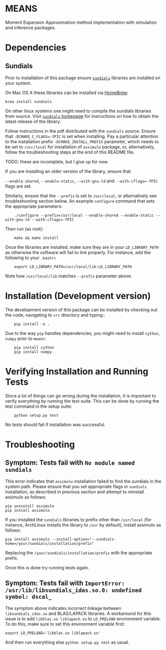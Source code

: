 MEANS
==========
Moment Expansion Approximation method implementation with simulation and inference packages.

Dependencies
==============

Sundials
--------------
Prior to installation of this package ensure [`sundials`](https://computation.llnl.gov/casc/sundials/main.html)
libraries are installed on your system.

On Mac OS X these libraries can be installed via [HomeBrew](http://brew.sh/):

    brew install sundials

On other linux systems one might need to compile the sundials libraries from source.
Visit [`sundials` homepage](https://computation.llnl.gov/casc/sundials/download/download.php) for 
instructions on how to obtain the latest release of the library.

Follow instructions in the pdf distributed with the `sundials` source.
Ensure that `-DCMAKE_C_FLAGS=-fPIC` is set when installing.
Pay a particular attention to the installation prefix `-DCMAKE_INSTALL_PREFIX` parameter, which needs
 to be set to `/usr/local` for installation of `assimulo` package, or, alternatively, follow the troubleshooting steps
 at the end of this README file.
 
TODO: these are incomplete, but I give up for now.

If you are installing an older version of the library, ensure that

`--enable-shared`, `--enable-static`, `--with-gnu-ld` 
and `--with-cflags=-fPIC` flags are set.
 
Similarly, ensure that the `--prefix` is set to `/usr/local`, or alternatively see troubleshooting section below.
An example `configure` command that sets the appropriate parameters:
```
    ./configure --prefix=/usr/local --enable-shared --enable-static --with-gnu-ld --with-cflags=-fPIC
```
Then run (as root):
```
    make && make install
```

Once the libraries are installed, make sure they are in your `LD_LIBRARY_PATH` as otherwise
 the software will fail to link properly. For instance, add the following to your `.bashrc`
```
    export LD_LIBRARY_PATH=/usr/local/lib:LD_LIBRARY_PATH
```
Note how `/usr/local/lib` matches `--prefix` parameter above. 

Installation (Development version)
============

The development version of this package can be installed by checking out the code, navigating to `src`
directory and typing::
```
    pip install -e .
```

Due to the way ``pip`` handles dependencies, you might need to install ``cython``, ``numpy`` prior to `means`:

```
    pip install cython
    pip install numpy
```

Verifying Installation and Running Tests
==============

Since a lot of things can go wrong during the installation, it is important to verify everything by running the test suite.
This can be done by running the test command in the setup suite:

```
    python setup.py test
```

No tests should fail if installation was successful.

Troubleshooting
===================

Symptom: Tests fail with `No module named sundials`
---------------------------------------------
This error indicates that `assimulo` installation failed to find the sundials in the system path.
Please ensure that you set appropriate flags in `sundials` installation, as described in previous section and attempt
to reinstall assimulo as follows:

```
pip uninstall assimulo
pip install assimulo
```

If you installed the `sundials` libraries to prefix other than `/usr/local` (for instance, 
ArchLinux installs the library to `/usr` by default), install assimulo as follows:

```
pip install assimulo --install-option="--sundials-home=/your/sundials/installation/prefix"
```
Replacing the `/your/sundials/installation/prefix` with the appropriate prefix.

Once this is done try running tests again.

Symptom: Tests fail with `ImportError: /usr/lib/libsundials_idas.so.0: undefined symbol: dscal_`
------------------------------------------------------------------------------------------------
The symptom above indicates incorrect linkage between `libsundials_idas.so` and BLAS/LAPACK libraries.
A workaround for this issue is to add `libblas.so liblapack.so` to `LD_PRELOAD` environment variable.
To do this, make sure to set this environment variable first:

```
export LD_PRELOAD='libblas.so liblapack.so'
```

And then run everything else `python setup.py test` as usual.

